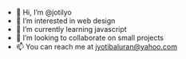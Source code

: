 - 👋 Hi, I’m @jotilyo
- 👀 I’m interested in web design
- 🌱 I’m currently learning javascript
- 💞️ I’m looking to collaborate on small projects
- 📫 You can reach me at jyotibaluran@yahoo.com

<!---
jotilyo/jotilyo is a ✨ special ✨ repository because its `README.md` (this file) appears on your GitHub profile.
You can click the Preview link to take a look at your changes.
--->
